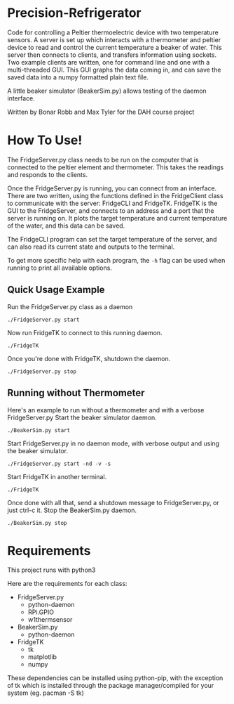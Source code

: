 # Precision-Refrigerator
Code for controlling a Peltier thermoelectric device with two temperature sensors. A server is set up which interacts with a thermometer and peltier device to read and control the current temperature a beaker of water. This server then connects to clients, and transfers information using sockets. Two example clients are written, one for command line and one with a multi-threaded GUI. This GUI graphs the data coming in, and can save the saved data into a numpy formatted plain text file.

A little beaker simulator (BeakerSim.py) allows testing of the daemon interface.

Written by Bonar Robb and Max Tyler for the DAH course project

# How To Use!
The FridgeServer.py class needs to be run on the computer that is connected to the peltier element and thermometer. This takes the readings and responds to the clients. 

Once the FridgeServer.py is running, you can connect from an interface. There are two written, using the functions defined in the FridgeClient class to communicate with the server: FridgeCLI and FridgeTK.
FridgeTK is the GUI to the FridgeServer, and connects to an address and a port that the server is running on. 
It plots the target temperature and current temperature of the water, and this data can be saved. 

The FridgeCLI program can set the target temperature of the server, and can also read its current state and outputs to the terminal. 

To get more specific help with each program, the `-h` flag can be used when running to print all available options. 

## Quick Usage Example
Run the FridgeServer.py class as a daemon
```
./FridgeServer.py start
```
Now run FridgeTK to connect to this running daemon.
```
./FridgeTK
```
Once you're done with FridgeTK, shutdown the daemon.
```
./FridgeServer.py stop
```
## Running without Thermometer
Here's an example to run without a thermometer and with a verbose FridgeServer.py
Start the beaker simulator daemon.
```
./BeakerSim.py start
```
Start FridgeServer.py in no daemon mode, with verbose output and using the beaker simulator.
```
./FridgeServer.py start -nd -v -s
```
Start FridgeTK in another terminal.
```
./FridgeTK
```
Once done with all that, send a shutdown message to FridgeServer.py, or just ctrl-c it.
Stop the BeakerSim.py daemon.
```
./BeakerSim.py stop
```

# Requirements
This project runs with python3

Here are the requirements for each class:
- FridgeServer.py
  - python-daemon
  - RPi.GPIO
  - w1thermsensor
- BeakerSim.py
  - python-daemon
- FridgeTK
  - tk
  - matplotlib
  - numpy
  
These dependencies can be installed using python-pip, with the exception of tk which is installed through the package manager/compiled for your system (eg. pacman -S tk)
